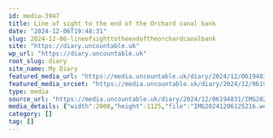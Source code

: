 ```yaml
---
id: media-3947
title: Line of sight to the end of the Orchard canal bank
date: "2024-12-06T19:48:31"
slug: 2024-12-06-lineofsighttotheendoftheorchardcanalbank
site: "https://diary.uncountable.uk"
wp_url: "https://diary.uncountable.uk"
root_slug: diary
site_name: My Diary
featured_media_url: "https://media.uncountable.uk/diary/2024/12/06194831/IMG20241206125216.webp"
featured_media_srcset: "https://media.uncountable.uk/diary/2024/12/06194831/IMG20241206125216-300x169.webp 300w, https://media.uncountable.uk/diary/2024/12/06194831/IMG20241206125216-1024x576.webp 1024w, https://media.uncountable.uk/diary/2024/12/06194831/IMG20241206125216-150x150.webp 150w, https://media.uncountable.uk/diary/2024/12/06194831/IMG20241206125216-640x360.webp 640w, https://media.uncountable.uk/diary/2024/12/06194831/IMG20241206125216.webp 2000w"
type: media
source_url: "https://media.uncountable.uk/diary/2024/12/06194831/IMG20241206125216.webp"
media_details: {"width":2000,"height":1125,"file":"IMG20241206125216.webp","filesize":191216,"sizes":{"medium":{"file":"IMG20241206125216-300x169.webp","width":300,"height":169,"filesize":16348,"mime_type":"image/webp","source_url":"https://media.uncountable.uk/diary/2024/12/06194831/IMG20241206125216-300x169.webp"},"large":{"file":"IMG20241206125216-1024x576.webp","width":1024,"height":576,"filesize":201346,"mime_type":"image/webp","source_url":"https://media.uncountable.uk/diary/2024/12/06194831/IMG20241206125216-1024x576.webp"},"thumbnail":{"file":"IMG20241206125216-150x150.webp","width":150,"height":150,"filesize":7534,"mime_type":"image/webp","source_url":"https://media.uncountable.uk/diary/2024/12/06194831/IMG20241206125216-150x150.webp"},"mobwidth":{"file":"IMG20241206125216-640x360.webp","width":640,"height":360,"filesize":77952,"mime_type":"image/webp","source_url":"https://media.uncountable.uk/diary/2024/12/06194831/IMG20241206125216-640x360.webp"},"full":{"file":"IMG20241206125216.webp","width":2000,"height":1125,"mime_type":"image/webp","source_url":"https://media.uncountable.uk/diary/2024/12/06194831/IMG20241206125216.webp"}},"image_meta":{"aperture":"0","credit":"","camera":"","caption":"","created_timestamp":"0","copyright":"","focal_length":"0","iso":"0","shutter_speed":"0","title":"","orientation":"0","keywords":[]}}
category: []
tag: []
---
```


